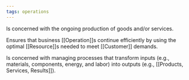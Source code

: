 ```yaml
---
tags: operations
---
```

Is concerned with the ongoing production of goods and/or services.

Ensures that business [[Operation]]s continue efficiently by using the optimal [[Resource]]s needed to meet [[Customer]] demands.

Is concerned with managing processes that transform inputs (e.g., materials, components, energy, and labor) into outputs (e.g., [[Products, Services, Results]]).